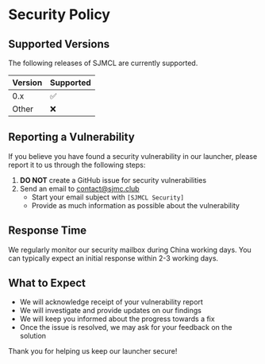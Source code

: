 # Security Policy

## Supported Versions

The following releases of SJMCL are currently supported.

| Version | Supported |
| ------- | --------- |
| 0.x     | ✅        |
| Other   | ❌        |

## Reporting a Vulnerability

If you believe you have found a security vulnerability in our launcher, please report it to us through the following steps:

1. **DO NOT** create a GitHub issue for security vulnerabilities
2. Send an email to contact@sjmc.club
   - Start your email subject with `[SJMCL Security]`
   - Provide as much information as possible about the vulnerability

## Response Time

We regularly monitor our security mailbox during China working days. You can typically expect an initial response within 2-3 working days.

## What to Expect

- We will acknowledge receipt of your vulnerability report
- We will investigate and provide updates on our findings
- We will keep you informed about the progress towards a fix
- Once the issue is resolved, we may ask for your feedback on the solution

Thank you for helping us keep our launcher secure!
